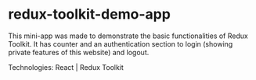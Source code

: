 # redux-toolkit-demo-app

This mini-app was made to demonstrate the basic functionalities of Redux Toolkit. It has counter and an authentication section to login (showing private features of this website) and logout.

Technologies: React | Redux Toolkit
